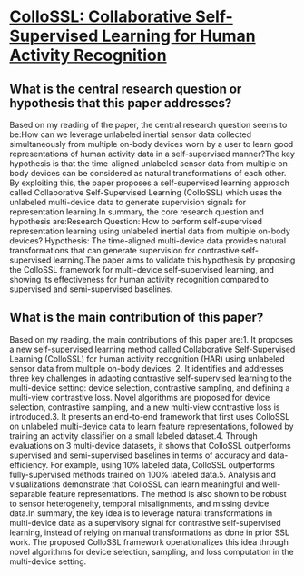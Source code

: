 # [ColloSSL: Collaborative Self-Supervised Learning for Human Activity   Recognition](https://arxiv.org/abs/2202.00758)

## What is the central research question or hypothesis that this paper addresses?

Based on my reading of the paper, the central research question seems to be:How can we leverage unlabeled inertial sensor data collected simultaneously from multiple on-body devices worn by a user to learn good representations of human activity data in a self-supervised manner?The key hypothesis is that the time-aligned unlabeled sensor data from multiple on-body devices can be considered as natural transformations of each other. By exploiting this, the paper proposes a self-supervised learning approach called Collaborative Self-Supervised Learning (ColloSSL) which uses the unlabeled multi-device data to generate supervision signals for representation learning.In summary, the core research question and hypothesis are:Research Question: How to perform self-supervised representation learning using unlabeled inertial data from multiple on-body devices? Hypothesis: The time-aligned multi-device data provides natural transformations that can generate supervision for contrastive self-supervised learning.The paper aims to validate this hypothesis by proposing the ColloSSL framework for multi-device self-supervised learning, and showing its effectiveness for human activity recognition compared to supervised and semi-supervised baselines.


## What is the main contribution of this paper?

Based on my reading, the main contributions of this paper are:1. It proposes a new self-supervised learning method called Collaborative Self-Supervised Learning (ColloSSL) for human activity recognition (HAR) using unlabeled sensor data from multiple on-body devices. 2. It identifies and addresses three key challenges in adapting contrastive self-supervised learning to the multi-device setting: device selection, contrastive sampling, and defining a multi-view contrastive loss. Novel algorithms are proposed for device selection, contrastive sampling, and a new multi-view contrastive loss is introduced.3. It presents an end-to-end framework that first uses ColloSSL on unlabeled multi-device data to learn feature representations, followed by training an activity classifier on a small labeled dataset.4. Through evaluations on 3 multi-device datasets, it shows that ColloSSL outperforms supervised and semi-supervised baselines in terms of accuracy and data-efficiency. For example, using 10% labeled data, ColloSSL outperforms fully-supervised methods trained on 100% labeled data.5. Analysis and visualizations demonstrate that ColloSSL can learn meaningful and well-separable feature representations. The method is also shown to be robust to sensor heterogeneity, temporal misalignments, and missing device data.In summary, the key idea is to leverage natural transformations in multi-device data as a supervisory signal for contrastive self-supervised learning, instead of relying on manual transformations as done in prior SSL work. The proposed ColloSSL framework operationalizes this idea through novel algorithms for device selection, sampling, and loss computation in the multi-device setting.
